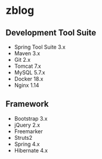 # zblog

## Development Tool Suite
- Spring Tool Suite 3.x
- Maven 3.x
- Git 2.x
- Tomcat 7.x
- MySQL 5.7.x
- Docker 18.x
- Nginx 1.14

## Framework
- Bootstrap 3.x
- jQuery 2.x
- Freemarker
- Struts2
- Spring 4.x
- Hibernate 4.x
